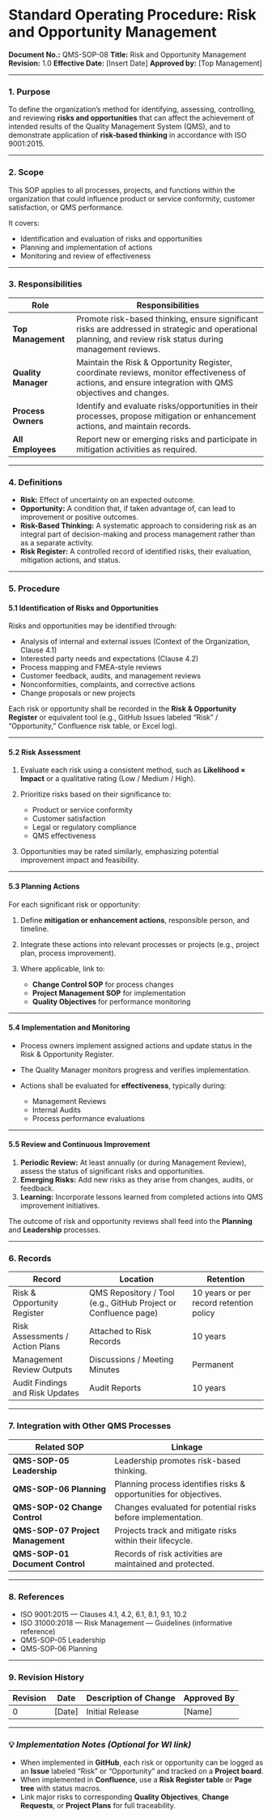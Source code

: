 # **Standard Operating Procedure: Risk and Opportunity Management**

**Document No.:** QMS-SOP-08
**Title:** Risk and Opportunity Management
**Revision:** 1.0
**Effective Date:** [Insert Date]
**Approved by:** [Top Management]

---

### **1. Purpose**

To define the organization’s method for identifying, assessing, controlling, and reviewing **risks and opportunities** that can affect the achievement of intended results of the Quality Management System (QMS), and to demonstrate application of **risk-based thinking** in accordance with ISO 9001:2015.

---

### **2. Scope**

This SOP applies to all processes, projects, and functions within the organization that could influence product or service conformity, customer satisfaction, or QMS performance.

It covers:

* Identification and evaluation of risks and opportunities
* Planning and implementation of actions
* Monitoring and review of effectiveness

---

### **3. Responsibilities**

| Role                | Responsibilities                                                                                                                                             |
| ------------------- | ------------------------------------------------------------------------------------------------------------------------------------------------------------ |
| **Top Management**  | Promote risk-based thinking, ensure significant risks are addressed in strategic and operational planning, and review risk status during management reviews. |
| **Quality Manager** | Maintain the Risk & Opportunity Register, coordinate reviews, monitor effectiveness of actions, and ensure integration with QMS objectives and changes.      |
| **Process Owners**  | Identify and evaluate risks/opportunities in their processes, propose mitigation or enhancement actions, and maintain records.                               |
| **All Employees**   | Report new or emerging risks and participate in mitigation activities as required.                                                                           |

---

### **4. Definitions**

* **Risk:** Effect of uncertainty on an expected outcome.
* **Opportunity:** A condition that, if taken advantage of, can lead to improvement or positive outcomes.
* **Risk-Based Thinking:** A systematic approach to considering risk as an integral part of decision-making and process management rather than as a separate activity.
* **Risk Register:** A controlled record of identified risks, their evaluation, mitigation actions, and status.

---

### **5. Procedure**

#### **5.1 Identification of Risks and Opportunities**

Risks and opportunities may be identified through:

* Analysis of internal and external issues (Context of the Organization, Clause 4.1)
* Interested party needs and expectations (Clause 4.2)
* Process mapping and FMEA-style reviews
* Customer feedback, audits, and management reviews
* Nonconformities, complaints, and corrective actions
* Change proposals or new projects

Each risk or opportunity shall be recorded in the **Risk & Opportunity Register** or equivalent tool (e.g., GitHub Issues labeled “Risk” / “Opportunity,” Confluence risk table, or Excel log).

---

#### **5.2 Risk Assessment**

1. Evaluate each risk using a consistent method, such as **Likelihood × Impact** or a qualitative rating (Low / Medium / High).
2. Prioritize risks based on their significance to:

   * Product or service conformity
   * Customer satisfaction
   * Legal or regulatory compliance
   * QMS effectiveness
3. Opportunities may be rated similarly, emphasizing potential improvement impact and feasibility.

---

#### **5.3 Planning Actions**

For each significant risk or opportunity:

1. Define **mitigation or enhancement actions**, responsible person, and timeline.
2. Integrate these actions into relevant processes or projects (e.g., project plan, process improvement).
3. Where applicable, link to:

   * **Change Control SOP** for process changes
   * **Project Management SOP** for implementation
   * **Quality Objectives** for performance monitoring

---

#### **5.4 Implementation and Monitoring**

* Process owners implement assigned actions and update status in the Risk & Opportunity Register.
* The Quality Manager monitors progress and verifies implementation.
* Actions shall be evaluated for **effectiveness**, typically during:

  * Management Reviews
  * Internal Audits
  * Process performance evaluations

---

#### **5.5 Review and Continuous Improvement**

1. **Periodic Review:** At least annually (or during Management Review), assess the status of significant risks and opportunities.
2. **Emerging Risks:** Add new risks as they arise from changes, audits, or feedback.
3. **Learning:** Incorporate lessons learned from completed actions into QMS improvement initiatives.

The outcome of risk and opportunity reviews shall feed into the **Planning** and **Leadership** processes.

---

### **6. Records**

| Record                          | Location                                                        | Retention                               |
| ------------------------------- | --------------------------------------------------------------- | --------------------------------------- |
| Risk & Opportunity Register     | QMS Repository / Tool (e.g., GitHub Project or Confluence page) | 10 years or per record retention policy |
| Risk Assessments / Action Plans | Attached to Risk Records                                        | 10 years                                |
| Management Review Outputs       | Discussions / Meeting Minutes                                   | Permanent                               |
| Audit Findings and Risk Updates | Audit Reports                                                   | 10 years                                |

---

### **7. Integration with Other QMS Processes**

| Related SOP                       | Linkage                                                           |
| --------------------------------- | ----------------------------------------------------------------- |
| **QMS-SOP-05 Leadership**         | Leadership promotes risk-based thinking.                          |
| **QMS-SOP-06 Planning**           | Planning process identifies risks & opportunities for objectives. |
| **QMS-SOP-02 Change Control**     | Changes evaluated for potential risks before implementation.      |
| **QMS-SOP-07 Project Management** | Projects track and mitigate risks within their lifecycle.         |
| **QMS-SOP-01 Document Control**   | Records of risk activities are maintained and protected.          |

---

### **8. References**

* ISO 9001:2015 — Clauses 4.1, 4.2, 6.1, 8.1, 9.1, 10.2
* ISO 31000:2018 — Risk Management — Guidelines (informative reference)
* QMS-SOP-05 Leadership
* QMS-SOP-06 Planning

---

### **9. Revision History**

| Revision | Date   | Description of Change | Approved By |
| -------- | ------ | --------------------- | ----------- |
| 0        | [Date] | Initial Release       | [Name]      |

---

### 💡 *Implementation Notes (Optional for WI link)*

* When implemented in **GitHub**, each risk or opportunity can be logged as an **Issue** labeled “Risk” or “Opportunity” and tracked on a **Project board**.
* When implemented in **Confluence**, use a **Risk Register table** or **Page tree** with status macros.
* Link major risks to corresponding **Quality Objectives**, **Change Requests**, or **Project Plans** for full traceability.
